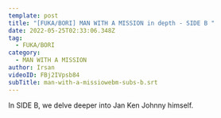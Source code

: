```yaml
---
template: post
title: "[FUKA/BORI] MAN WITH A MISSION in depth - SIDE B "
date: 2022-05-25T02:33:06.348Z
tag:
  - FUKA/BORI
category:
  - MAN WITH A MISSION
author: Irsan
videoID: FBj2IVpsb84
subTitle: man-with-a-missiowebm-subs-b.srt
---
```

In SIDE B, we delve deeper into Jan Ken Johnny himself.